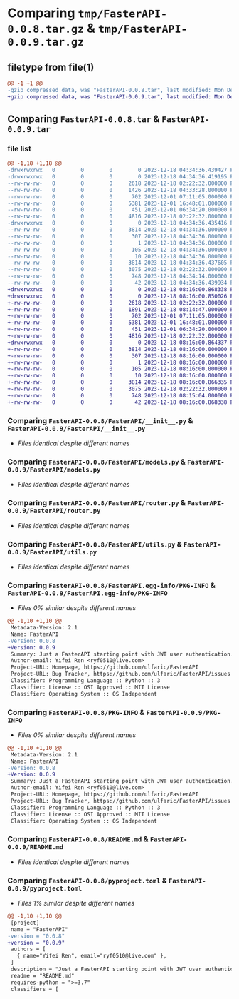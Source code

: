 # Comparing `tmp/FasterAPI-0.0.8.tar.gz` & `tmp/FasterAPI-0.0.9.tar.gz`

## filetype from file(1)

```diff
@@ -1 +1 @@
-gzip compressed data, was "FasterAPI-0.0.8.tar", last modified: Mon Dec 18 04:34:36 2023, max compression
+gzip compressed data, was "FasterAPI-0.0.9.tar", last modified: Mon Dec 18 08:16:00 2023, max compression
```

## Comparing `FasterAPI-0.0.8.tar` & `FasterAPI-0.0.9.tar`

### file list

```diff
@@ -1,18 +1,18 @@
-drwxrwxrwx   0        0        0        0 2023-12-18 04:34:36.439427 FasterAPI-0.0.8/
-drwxrwxrwx   0        0        0        0 2023-12-18 04:34:36.419195 FasterAPI-0.0.8/FasterAPI/
--rw-rw-rw-   0        0        0     2618 2023-12-18 02:22:32.000000 FasterAPI-0.0.8/FasterAPI/__init__.py
--rw-rw-rw-   0        0        0     1426 2023-12-18 04:33:28.000000 FasterAPI-0.0.8/FasterAPI/app.py
--rw-rw-rw-   0        0        0      702 2023-12-01 07:11:05.000000 FasterAPI-0.0.8/FasterAPI/models.py
--rw-rw-rw-   0        0        0     5381 2023-12-01 16:48:01.000000 FasterAPI-0.0.8/FasterAPI/router.py
--rw-rw-rw-   0        0        0      451 2023-12-01 06:34:20.000000 FasterAPI-0.0.8/FasterAPI/schemas.py
--rw-rw-rw-   0        0        0     4816 2023-12-18 02:22:32.000000 FasterAPI-0.0.8/FasterAPI/utils.py
-drwxrwxrwx   0        0        0        0 2023-12-18 04:34:36.435416 FasterAPI-0.0.8/FasterAPI.egg-info/
--rw-rw-rw-   0        0        0     3814 2023-12-18 04:34:36.000000 FasterAPI-0.0.8/FasterAPI.egg-info/PKG-INFO
--rw-rw-rw-   0        0        0      307 2023-12-18 04:34:36.000000 FasterAPI-0.0.8/FasterAPI.egg-info/SOURCES.txt
--rw-rw-rw-   0        0        0        1 2023-12-18 04:34:36.000000 FasterAPI-0.0.8/FasterAPI.egg-info/dependency_links.txt
--rw-rw-rw-   0        0        0      105 2023-12-18 04:34:36.000000 FasterAPI-0.0.8/FasterAPI.egg-info/requires.txt
--rw-rw-rw-   0        0        0       10 2023-12-18 04:34:36.000000 FasterAPI-0.0.8/FasterAPI.egg-info/top_level.txt
--rw-rw-rw-   0        0        0     3814 2023-12-18 04:34:36.437605 FasterAPI-0.0.8/PKG-INFO
--rw-rw-rw-   0        0        0     3075 2023-12-18 02:22:32.000000 FasterAPI-0.0.8/README.md
--rw-rw-rw-   0        0        0      748 2023-12-18 04:34:14.000000 FasterAPI-0.0.8/pyproject.toml
--rw-rw-rw-   0        0        0       42 2023-12-18 04:34:36.439934 FasterAPI-0.0.8/setup.cfg
+drwxrwxrwx   0        0        0        0 2023-12-18 08:16:00.868338 FasterAPI-0.0.9/
+drwxrwxrwx   0        0        0        0 2023-12-18 08:16:00.850026 FasterAPI-0.0.9/FasterAPI/
+-rw-rw-rw-   0        0        0     2618 2023-12-18 02:22:32.000000 FasterAPI-0.0.9/FasterAPI/__init__.py
+-rw-rw-rw-   0        0        0     1891 2023-12-18 08:14:47.000000 FasterAPI-0.0.9/FasterAPI/app.py
+-rw-rw-rw-   0        0        0      702 2023-12-01 07:11:05.000000 FasterAPI-0.0.9/FasterAPI/models.py
+-rw-rw-rw-   0        0        0     5381 2023-12-01 16:48:01.000000 FasterAPI-0.0.9/FasterAPI/router.py
+-rw-rw-rw-   0        0        0      451 2023-12-01 06:34:20.000000 FasterAPI-0.0.9/FasterAPI/schemas.py
+-rw-rw-rw-   0        0        0     4816 2023-12-18 02:22:32.000000 FasterAPI-0.0.9/FasterAPI/utils.py
+drwxrwxrwx   0        0        0        0 2023-12-18 08:16:00.864337 FasterAPI-0.0.9/FasterAPI.egg-info/
+-rw-rw-rw-   0        0        0     3814 2023-12-18 08:16:00.000000 FasterAPI-0.0.9/FasterAPI.egg-info/PKG-INFO
+-rw-rw-rw-   0        0        0      307 2023-12-18 08:16:00.000000 FasterAPI-0.0.9/FasterAPI.egg-info/SOURCES.txt
+-rw-rw-rw-   0        0        0        1 2023-12-18 08:16:00.000000 FasterAPI-0.0.9/FasterAPI.egg-info/dependency_links.txt
+-rw-rw-rw-   0        0        0      105 2023-12-18 08:16:00.000000 FasterAPI-0.0.9/FasterAPI.egg-info/requires.txt
+-rw-rw-rw-   0        0        0       10 2023-12-18 08:16:00.000000 FasterAPI-0.0.9/FasterAPI.egg-info/top_level.txt
+-rw-rw-rw-   0        0        0     3814 2023-12-18 08:16:00.866335 FasterAPI-0.0.9/PKG-INFO
+-rw-rw-rw-   0        0        0     3075 2023-12-18 02:22:32.000000 FasterAPI-0.0.9/README.md
+-rw-rw-rw-   0        0        0      748 2023-12-18 08:15:04.000000 FasterAPI-0.0.9/pyproject.toml
+-rw-rw-rw-   0        0        0       42 2023-12-18 08:16:00.868338 FasterAPI-0.0.9/setup.cfg
```

### Comparing `FasterAPI-0.0.8/FasterAPI/__init__.py` & `FasterAPI-0.0.9/FasterAPI/__init__.py`

 * *Files identical despite different names*

### Comparing `FasterAPI-0.0.8/FasterAPI/models.py` & `FasterAPI-0.0.9/FasterAPI/models.py`

 * *Files identical despite different names*

### Comparing `FasterAPI-0.0.8/FasterAPI/router.py` & `FasterAPI-0.0.9/FasterAPI/router.py`

 * *Files identical despite different names*

### Comparing `FasterAPI-0.0.8/FasterAPI/utils.py` & `FasterAPI-0.0.9/FasterAPI/utils.py`

 * *Files identical despite different names*

### Comparing `FasterAPI-0.0.8/FasterAPI.egg-info/PKG-INFO` & `FasterAPI-0.0.9/FasterAPI.egg-info/PKG-INFO`

 * *Files 0% similar despite different names*

```diff
@@ -1,10 +1,10 @@
 Metadata-Version: 2.1
 Name: FasterAPI
-Version: 0.0.8
+Version: 0.0.9
 Summary: Just a FasterAPI starting point with JWT user authentication.
 Author-email: Yifei Ren <ryf0510@live.com>
 Project-URL: Homepage, https://github.com/ulfaric/FasterAPI
 Project-URL: Bug Tracker, https://github.com/ulfaric/FasterAPI/issues
 Classifier: Programming Language :: Python :: 3
 Classifier: License :: OSI Approved :: MIT License
 Classifier: Operating System :: OS Independent
```

### Comparing `FasterAPI-0.0.8/PKG-INFO` & `FasterAPI-0.0.9/PKG-INFO`

 * *Files 0% similar despite different names*

```diff
@@ -1,10 +1,10 @@
 Metadata-Version: 2.1
 Name: FasterAPI
-Version: 0.0.8
+Version: 0.0.9
 Summary: Just a FasterAPI starting point with JWT user authentication.
 Author-email: Yifei Ren <ryf0510@live.com>
 Project-URL: Homepage, https://github.com/ulfaric/FasterAPI
 Project-URL: Bug Tracker, https://github.com/ulfaric/FasterAPI/issues
 Classifier: Programming Language :: Python :: 3
 Classifier: License :: OSI Approved :: MIT License
 Classifier: Operating System :: OS Independent
```

### Comparing `FasterAPI-0.0.8/README.md` & `FasterAPI-0.0.9/README.md`

 * *Files identical despite different names*

### Comparing `FasterAPI-0.0.8/pyproject.toml` & `FasterAPI-0.0.9/pyproject.toml`

 * *Files 1% similar despite different names*

```diff
@@ -1,10 +1,10 @@
 [project]
 name = "FasterAPI"
-version = "0.0.8"
+version = "0.0.9"
 authors = [
   { name="Yifei Ren", email="ryf0510@live.com" },
 ]
 description = "Just a FasterAPI starting point with JWT user authentication."
 readme = "README.md"
 requires-python = ">=3.7"
 classifiers = [
```

